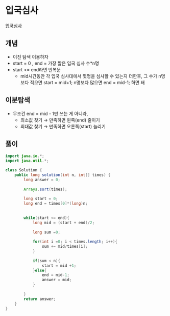 # 입국심사

[입국심사](https://school.programmers.co.kr/learn/courses/30/lessons/43238)

## 개념
+ 이진 탐색 이용하자
+ start = 0 , end = 가장 짧은 입국 심사 수*n명
+ start <= end라면 반복문 
  + mid시간동안 각 입국 심사대에서 몇명을 심사할 수 있는지 더한후, 그 수가 n명 보다 적으면 start = mid+1; n명보다 많으면 end = mid-1; 하면 돼 

## 이분탐색
+ 무조건 end = mid - 1만 쓰는 게 아니라,
  + 최소값 찾기 → 만족하면 왼쪽(end) 줄이기
  + 최대값 찾기 → 만족하면 오른쪽(start) 늘리기

## 풀이
```java
import java.io.*;
import java.util.*;

class Solution {
    public long solution(int n, int[] times) {
        long answer = 0;
        
        Arrays.sort(times);
        
        long start = 0;
        long end = times[0]*(long)n;
        
        
        while(start <= end){
            long mid = (start + end)/2;
            
            long sum =0; 
            
            for(int i =0; i < times.length; i++){
                sum += mid/times[i];
            }
            
            if(sum < n){
                start = mid +1;
            }else{
                end = mid-1;
                answer = mid;
            }           
            
        }   
        return answer;
    }
}
```